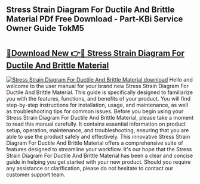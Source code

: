 ## Stress Strain Diagram For Ductile And Brittle Material PDf Free Download - Part-KBi Service Owner Guide TokM5

# <h2><a href="http://dft6ayb.blite.top/?on=Stress+Strain+Diagram+For+Ductile+And+Brittle+Material">🔗Download New 👉🔴 Stress Strain Diagram For Ductile And Brittle Material</a></h2>

[![Stress Strain Diagram For Ductile And Brittle Material download](https://i.imgur.com/lujVjoI.png)](http://dft6ayb.blite.top/?on=Stress+Strain+Diagram+For+Ductile+And+Brittle+Material)
Hello and welcome to the user manual for your brand new Stress Strain Diagram For Ductile And Brittle Material. This guide is specifically designed to familiarize you with the features, functions, and benefits of your product. You will find step-by-step instructions for installation, usage, and maintenance, as well as troubleshooting tips for common issues. Before you begin using your Stress Strain Diagram For Ductile And Brittle Material, please take a moment to read this manual carefully. It contains essential information on product setup, operation, maintenance, and troubleshooting, ensuring that you are able to use the product safely and effectively. This innovative Stress Strain Diagram For Ductile And Brittle Material offers a comprehensive suite of features designed to streamline your workflow. It's our hope that the Stress Strain Diagram For Ductile And Brittle Material has been a clear and concise guide in helping you get started with your new product. Should you require any assistance or clarification, please do not hesitate to contact our customer support team.

